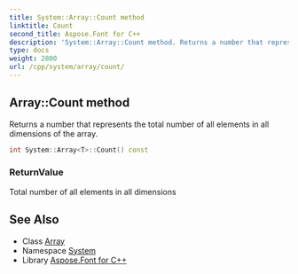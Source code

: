 ```yaml
---
title: System::Array::Count method
linktitle: Count
second_title: Aspose.Font for C++
description: 'System::Array::Count method. Returns a number that represents the total number of all elements in all dimensions of the array in C++.'
type: docs
weight: 2800
url: /cpp/system/array/count/
---
```

## Array::Count method


Returns a number that represents the total number of all elements in all dimensions of the array.

```cpp
int System::Array<T>::Count() const
```


### ReturnValue

Total number of all elements in all dimensions

## See Also

* Class [Array](../)
* Namespace [System](../../)
* Library [Aspose.Font for C++](../../../)
